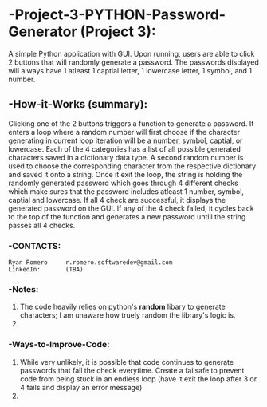 # -Project-3-PYTHON-Password-Generator (Project 3):
A simple Python application with GUI. Upon running, users are able to click 2 buttons that will randomly generate a password. The passwords displayed will always have 1 atleast 1 captial letter, 1 lowercase letter, 1 symbol, and 1 number.

## -How-it-Works (summary):
Clicking one of the 2 buttons triggers a function to generate a password. It enters a loop where a random number will first choose if the character generating in current loop iteration will be a number, symbol, captial, or lowercase. Each of the 4 categories has a list of all possible generated characters saved in a dictionary data type. A second random number is used to choose the corresponding character from the respective dictionary and saved it onto a string. Once it exit the loop, the string is holding the randomly generated password which goes through 4 different checks which make sures that the password includes atleast 1 number, symbol, captial and lowercase. If all 4 check are successful, it displays the generated password on the GUI. If any of the 4 check failed, it cycles back to the top of the function and generates a new password untill the string passes all 4 checks.

### -CONTACTS:
    Ryan Romero     r.romero.softwaredev@gmail.com
    LinkedIn:       (TBA)

### -Notes:
1. The code heavily relies on python's **random** libary to generate characters; I am unaware how truely random the library's logic is.
2.

### -Ways-to-Improve-Code:
1. While very unlikely, it is possible that code continues to generate passwords that fail the check everytime. Create a failsafe to prevent code from being stuck in an endless loop (have it exit the loop after 3 or 4 fails and display an error message)
2. 
